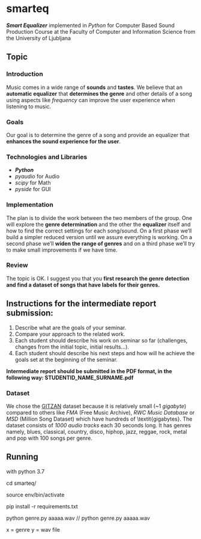 # smarteq
**_Smart Equalizer_** implemented in _Python_ for Computer Based Sound Production Course at the Faculty of Computer and Information Science from the University of Ljubljana


## Topic

### Introduction 
Music comes in a wide range of **sounds** and **tastes**. We believe that an **automatic equalizer** that **determines the genre** and other details of a song using aspects like _frequency_ can improve the user experience when listening to music.

### Goals 
Our  goal  is  to  determine  the  genre  of  a  song  and  provide an equalizer that **enhances the sound experience for the user**.

### Technologies and Libraries
- **_Python_**
- _pyaudio_ for Audio
- _scipy_ for Math 
- _pyside_ for GUI

### Implementation
The  plan  is  to  divide  the  work  between  the  two  members of the group. One will explore the **genre determination** and the other the **equalizer**  itself  and  how  to  find  the  correct  settings  for  each song/sound. On a first phase we’ll build a simpler reduced version until we assure everything is working. On a second phase we’ll **widen the range of genres** and on a third phase we’ll try to make small improvements if we have time.

### Review

The topic is OK. I suggest you that you **first research the genre detection and find a dataset of songs that have labels for their genres.**

## Instructions for the intermediate report submission:

1. Describe what are the goals of your seminar.
2. Compare your approach to the related work.
3. Each student should describe his work on seminar so far (challenges, changes from the initial topic, initial results...).
4. Each student should describe his next steps and how will he achieve the goals set at the beginning of the seminar.

**Intermediate report should be submitted in the PDF format, in the following way: STUDENTID_NAME_SURNAME.pdf**

### Dataset

We chose the [GITZAN](http://opihi.cs.uvic.ca/sound/genres.tar.gz) dataset because it is relatively small (~1 _gigabyte_) compared to others like *FMA* (Free Music Archive), *RWC Music Database* or *MSD* (Million Song Dataset) which have hundreds of \textit{gigabytes}. The dataset consists of *1000 audio tracks* each 30 seconds long. It has genres namely, blues, classical, country, disco, hiphop, jazz, reggae, rock, metal and pop with 100 songs per genre.



## Running

with python 3.7

cd smarteq/

source env/bin/activate

pip install -r requirements.txt

python genre.py aaaaa.wav   // python genre.py aaaaa.wav


x = genre
y = wav file
